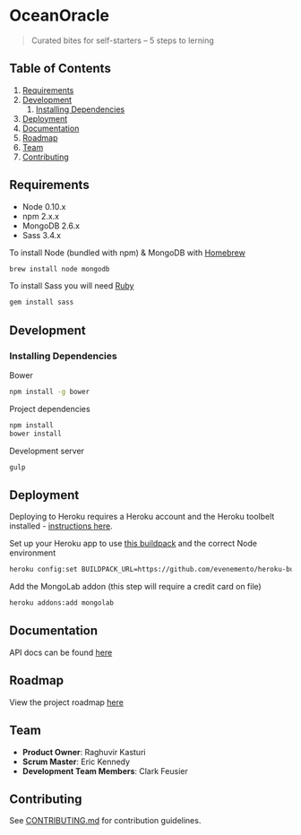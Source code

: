 # OceanOracle

> Curated bites for self-starters – 5 steps to lerning

## Table of Contents

1. [Requirements](#requirements)
1. [Development](#development)
    1. [Installing Dependencies](#installing-dependencies)
1. [Deployment](#deployment)
1. [Documentation](#documentation)
1. [Roadmap](#roadmap)
1. [Team](#team)
1. [Contributing](#contributing)

## Requirements

- Node 0.10.x
- npm 2.x.x
- MongoDB 2.6.x
- Sass 3.4.x

To install Node (bundled with npm) & MongoDB with [Homebrew](http://brew.sh/)

```sh
brew install node mongodb
```

To install Sass you will need [Ruby](https://www.ruby-lang.org/en/)

```sh
gem install sass
```


## Development

### Installing Dependencies

Bower

```sh
npm install -g bower
```

Project dependencies

```sh
npm install
bower install
```

Development server

```sh
gulp
```

## Deployment

Deploying to Heroku requires a Heroku account and the Heroku toolbelt installed - [instructions here](https://devcenter.heroku.com/articles/getting-started-with-nodejs#set-up).

Set up your Heroku app to use [this buildpack](https://github.com/evenemento/heroku-buildpack-nodejs-gulp-bower-sass) and the correct Node environment

```sh
heroku config:set BUILDPACK_URL=https://github.com/evenemento/heroku-buildpack-nodejs-gulp-bower-sass.git NODE_ENV=production
```

Add the MongoLab addon (this step will require a credit card on file)

```sh
heroku addons:add mongolab
```

## Documentation

API docs can be found [here](http://oceanoracles.github.io/lernhow-docs/)

## Roadmap

View the project roadmap [here](https://github.com/OceanOracles/OceanOracles/issues)

## Team

  - __Product Owner__: Raghuvir Kasturi
  - __Scrum Master__: Eric Kennedy
  - __Development Team Members__: Clark Feusier

## Contributing

See [CONTRIBUTING.md](CONTRIBUTING.md) for contribution guidelines.